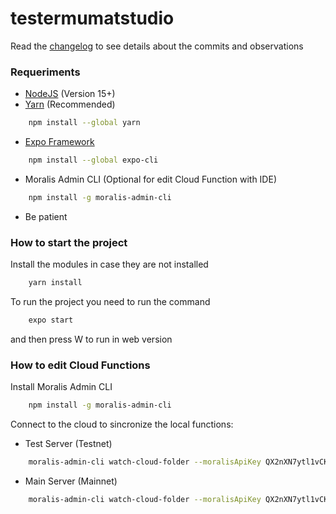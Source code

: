 # testermumatstudio

Read the [changelog](./changelog) to see details about the commits and observations

### Requeriments ###

* [NodeJS](https://nodejs.dev/) (Version 15+)
* [Yarn](https://classic.yarnpkg.com/) (Recommended)
```bash
    npm install --global yarn
```
* [Expo Framework](https://expo.dev/)
```bash
    npm install --global expo-cli
```
* Moralis Admin CLI (Optional for edit Cloud Function with IDE)
```bash
    npm install -g moralis-admin-cli
```
* Be patient

### How to start the project ###

Install the modules in case they are not installed
```bash
    yarn install
```

To run the project you need to run the command
```bash
    expo start
```
and then press W to run in web version

### How to edit Cloud Functions ###

Install Moralis Admin CLI
```bash
    npm install -g moralis-admin-cli
```

Connect to the cloud to sincronize the local functions:
* Test Server (Testnet)
```bash
    moralis-admin-cli watch-cloud-folder --moralisApiKey QX2nXN7ytl1vCK6 --moralisApiSecret i7OwoSFh4xTubfO --moralisSubdomain mifgyepwzbyo.usemoralis.com --autoSave 1 --moralisCloudfolder ./moralis/cloud
```
* Main Server (Mainnet)
```bash
    moralis-admin-cli watch-cloud-folder --moralisApiKey QX2nXN7ytl1vCK6 --moralisApiSecret i7OwoSFh4xTubfO --moralisSubdomain 32usztnqkj5u.usemoralis.com --autoSave 1 --moralisCloudfolder ./moralis/cloud
```